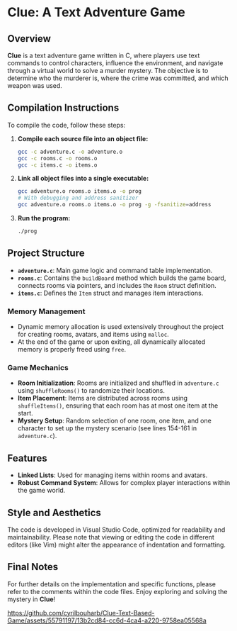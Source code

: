 # Clue: A Text Adventure Game

## Overview
**Clue** is a text adventure game written in C, where players use text commands to control characters, influence the environment, and navigate through a virtual world to solve a murder mystery. The objective is to determine who the murderer is, where the crime was committed, and which weapon was used.

## Compilation Instructions
To compile the code, follow these steps:

1. **Compile each source file into an object file:**
   ```bash
   gcc -c adventure.c -o adventure.o
   gcc -c rooms.c -o rooms.o
   gcc -c items.c -o items.o
   ```

2. **Link all object files into a single executable:**
   ```bash
   gcc adventure.o rooms.o items.o -o prog
   # With debugging and address sanitizer
   gcc adventure.o rooms.o items.o -o prog -g -fsanitize=address
   ```

3. **Run the program:**
   ```bash
   ./prog
   ```

## Project Structure
- **`adventure.c`**: Main game logic and command table implementation.
- **`rooms.c`**: Contains the `buildBoard` method which builds the game board, connects rooms via pointers, and includes the `Room` struct definition.
- **`items.c`**: Defines the `Item` struct and manages item interactions.

### Memory Management
- Dynamic memory allocation is used extensively throughout the project for creating rooms, avatars, and items using `malloc`.
- At the end of the game or upon exiting, all dynamically allocated memory is properly freed using `free`.

### Game Mechanics
- **Room Initialization**: Rooms are initialized and shuffled in `adventure.c` using `shuffleRooms()` to randomize their locations.
- **Item Placement**: Items are distributed across rooms using `shuffleItems()`, ensuring that each room has at most one item at the start.
- **Mystery Setup**: Random selection of one room, one item, and one character to set up the mystery scenario (see lines 154-161 in `adventure.c`).

## Features
- **Linked Lists**: Used for managing items within rooms and avatars.
- **Robust Command System**: Allows for complex player interactions within the game world.

## Style and Aesthetics
The code is developed in Visual Studio Code, optimized for readability and maintainability. Please note that viewing or editing the code in different editors (like Vim) might alter the appearance of indentation and formatting.

## Final Notes
For further details on the implementation and specific functions, please refer to the comments within the code files. Enjoy exploring and solving the mystery in **Clue**!


https://github.com/cyrilbouharb/Clue-Text-Based-Game/assets/55791197/13b2cd84-cc6d-4ca4-a220-9758ea05568a


